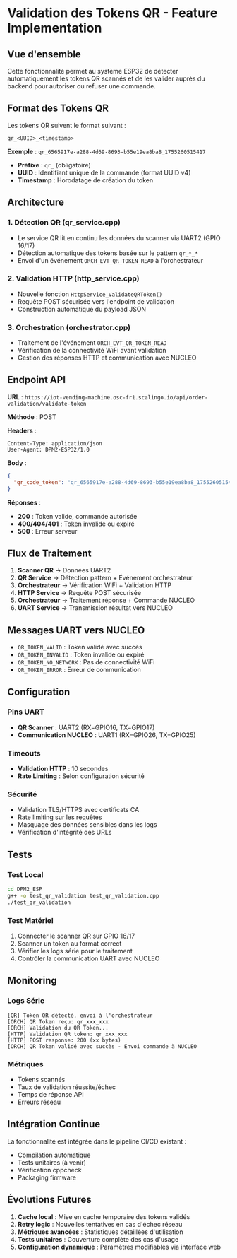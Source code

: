 # Validation des Tokens QR - Feature Implementation

## Vue d'ensemble

Cette fonctionnalité permet au système ESP32 de détecter automatiquement les tokens QR scannés et de les valider auprès du backend pour autoriser ou refuser une commande.

## Format des Tokens QR

Les tokens QR suivent le format suivant :
```
qr_<UUID>_<timestamp>
```

**Exemple** : `qr_6565917e-a288-4d69-8693-b55e19ea8ba8_1755260515417`

- **Préfixe** : `qr_` (obligatoire)
- **UUID** : Identifiant unique de la commande (format UUID v4)  
- **Timestamp** : Horodatage de création du token

## Architecture

### 1. Détection QR (qr_service.cpp)
- Le service QR lit en continu les données du scanner via UART2 (GPIO 16/17)
- Détection automatique des tokens basée sur le pattern `qr_*_*`
- Envoi d'un événement `ORCH_EVT_QR_TOKEN_READ` à l'orchestrateur

### 2. Validation HTTP (http_service.cpp)
- Nouvelle fonction `HttpService_ValidateQRToken()`
- Requête POST sécurisée vers l'endpoint de validation
- Construction automatique du payload JSON

### 3. Orchestration (orchestrator.cpp)
- Traitement de l'événement `ORCH_EVT_QR_TOKEN_READ`
- Vérification de la connectivité WiFi avant validation
- Gestion des réponses HTTP et communication avec NUCLEO

## Endpoint API

**URL** : `https://iot-vending-machine.osc-fr1.scalingo.io/api/order-validation/validate-token`

**Méthode** : POST

**Headers** :
```
Content-Type: application/json
User-Agent: DPM2-ESP32/1.0
```

**Body** :
```json
{
  "qr_code_token": "qr_6565917e-a288-4d69-8693-b55e19ea8ba8_1755260515417"
}
```

**Réponses** :
- **200** : Token valide, commande autorisée
- **400/404/401** : Token invalide ou expiré
- **500** : Erreur serveur

## Flux de Traitement

1. **Scanner QR** → Données UART2
2. **QR Service** → Détection pattern + Événement orchestrateur
3. **Orchestrateur** → Vérification WiFi + Validation HTTP
4. **HTTP Service** → Requête POST sécurisée
5. **Orchestrateur** → Traitement réponse + Commande NUCLEO
6. **UART Service** → Transmission résultat vers NUCLEO

## Messages UART vers NUCLEO

- `QR_TOKEN_VALID` : Token validé avec succès
- `QR_TOKEN_INVALID` : Token invalide ou expiré  
- `QR_TOKEN_NO_NETWORK` : Pas de connectivité WiFi
- `QR_TOKEN_ERROR` : Erreur de communication

## Configuration

### Pins UART
- **QR Scanner** : UART2 (RX=GPIO16, TX=GPIO17)
- **Communication NUCLEO** : UART1 (RX=GPIO26, TX=GPIO25)

### Timeouts
- **Validation HTTP** : 10 secondes
- **Rate Limiting** : Selon configuration sécurité

### Sécurité
- Validation TLS/HTTPS avec certificats CA
- Rate limiting sur les requêtes
- Masquage des données sensibles dans les logs
- Vérification d'intégrité des URLs

## Tests

### Test Local
```bash
cd DPM2_ESP
g++ -o test_qr_validation test_qr_validation.cpp
./test_qr_validation
```

### Test Matériel
1. Connecter le scanner QR sur GPIO 16/17
2. Scanner un token au format correct
3. Vérifier les logs série pour le traitement
4. Contrôler la communication UART avec NUCLEO

## Monitoring

### Logs Série
```
[QR] Token QR détecté, envoi à l'orchestrateur
[ORCH] QR Token reçu: qr_xxx_xxx
[ORCH] Validation du QR Token...
[HTTP] Validation QR token: qr_xxx_xxx
[HTTP] POST response: 200 (xx bytes)
[ORCH] QR Token validé avec succès - Envoi commande à NUCLEO
```

### Métriques
- Tokens scannés
- Taux de validation réussite/échec  
- Temps de réponse API
- Erreurs réseau

## Intégration Continue

La fonctionnalité est intégrée dans le pipeline CI/CD existant :
- Compilation automatique
- Tests unitaires (à venir)
- Vérification cppcheck
- Packaging firmware

## Évolutions Futures

1. **Cache local** : Mise en cache temporaire des tokens validés
2. **Retry logic** : Nouvelles tentatives en cas d'échec réseau
3. **Métriques avancées** : Statistiques détaillées d'utilisation
4. **Tests unitaires** : Couverture complète des cas d'usage
5. **Configuration dynamique** : Paramètres modifiables via interface web
